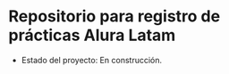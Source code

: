 <h1> Repositorio para registro de prácticas Alura Latam</h1>

- Estado del proyecto: En construcción.
